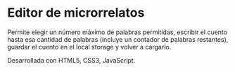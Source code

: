 # Editor de microrrelatos

Permite elegir un número máximo de palabras permitidas, escribir el cuento hasta esa cantidad de palabras (incluye un contador de palabras restantes), guardar el cuento en el local storage y volver a cargarlo.

Desarrollada con HTML5, CSS3, JavaScript.

